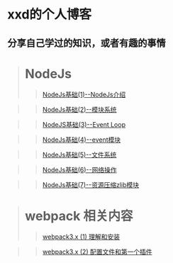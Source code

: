 # xxd的个人博客
## 分享自己学过的知识，或者有趣的事情

> # NodeJs
>> [NodeJs基础(1)--NodeJs介绍](https://github.com/laoxiehhh/laoxiea/issues/1)

>> [NodeJs基础(2)--模块系统](https://github.com/laoxiehhh/laoxiea/issues/2)

>> [NodeJS基础(3)--Event Loop](https://github.com/laoxiehhh/laoxiea/issues/3)

>> [NodeJs基础(4)--event模块](https://github.com/laoxiehhh/laoxiea/issues/4)

>> [NodeJs基础(5)--文件系统](https://github.com/laoxiehhh/laoxiea/issues/5)

>> [NodeJs基础(6)--网络操作](https://github.com/laoxiehhh/laoxiea/issues/6)

>> [NodeJs基础(7)--资源压缩zlib模块](https://github.com/laoxiehhh/laoxiea/issues/7)

> # webpack 相关内容
>> [webpack3.x (1) 理解和安装](https://github.com/laoxiehhh/laoxiea/issues/9)

>> [webpack3.x (2) 配置文件和第一个插件](https://github.com/laoxiehhh/laoxiea/issues/10)

